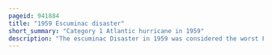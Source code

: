 ```yaml
---
pageid: 941884
title: "1959 Escuminac disaster"
short_summary: "Category 1 Atlantic hurricane in 1959"
description: "The escuminac Disaster in 1959 was considered the worst Fishing Disaster in new Brunswick in 100 Years. It was caused by the extratropical Remnants of an atlantic Hurricane. The Storm was the third tropical Cyclone and the first Hurricane of the atlantic Hurricane Season in 1959 it developed on June 18 from a tropical Wave in the central Gulf of Mexico. He headed northeast swiftly and hit Florida later that Day. Shortly after entering the Atlantic it strengthened into a tropical Storm later on June 18. By the next Day it had strengthened into a Hurricane. However about six Hours later it passed into an extratropical Cyclone. The remnants struck Atlantic Canada, once in Nova Scotia and again in Newfoundland before dissipating on June 21."
---
```

